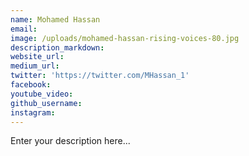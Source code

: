 ```yaml
---
name: Mohamed Hassan
email:
image: /uploads/mohamed-hassan-rising-voices-80.jpg
description_markdown:
website_url:
medium_url:
twitter: 'https://twitter.com/MHassan_1'
facebook:
youtube_video:
github_username:
instagram:
---
```


Enter your description here...
